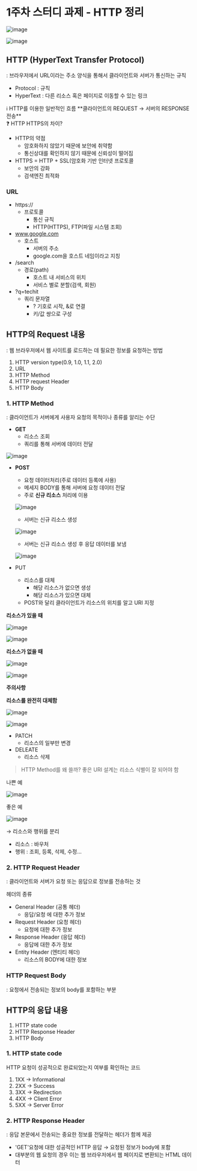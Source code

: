 # 1주차 스터디 과제 - HTTP 정리

![image](https://i.ibb.co/M2PfYxh/Untitled.png)

![image](https://i.ibb.co/BCkyDnZ/image.png)

## HTTP (HyperText Transfer Protocol)

: 브라우저에서 URL이라는 주소 양식을 통해서 클라이언트와 서버가 통신하는 규칙

- Protocol : 규칙
- HyperText : 다른 리소스 혹은 페이지로 이동할 수 있는 링크

<aside>
ℹ️ HTTP를 이용한 일반적인 흐름
**클라이언트의 REQUEST → 서버의 RESPONSE 전송**

</aside>

<aside>
❓ HTTP HTTPS의 차이?

- HTTP의 약점
    - 암호화하지 않았기 때문에 보안에 취약함
    - 통신상대를 확인하지 않기 때문에 신뢰성이 떨어짐
- HTTPS = HTTP + SSL(암호화 기반 인터넷 프로토콜
    - 보안의 강화
    - 검색엔진 최적화
</aside>

### URL

- https://
    - 프로토콜
        - 통신 규칙
        - HTTP(HTTPS), FTP(파일 시스템 조회)
- www.google.com
    - 호스트
        - 서버의 주소
        - google.com을 호스트 네임이라고 지칭
- /search
    - 경로(path)
        - 호스트 내 서비스의 위치
        - 서비스 별로 분할(검색, 회원)
- ?q=techit
    - 쿼리 문자열
        - ? 기호로 시작, &로 연결
        - 키/값 쌍으로 구성

## HTTP의 Request 내용

: 웹 브라우저에서 웹 사이트를 로드하는 데 필요한 정보를 요청하는 방법

1. HTTP version type(0.9, 1.0, 1.1, 2.0)
2. URL
3. HTTP Method
4. HTTP request Header
5. HTTP Body

### 1. HTTP Method

: 클라이언트가 서버에게 사용자 요청의 목적이나 종류를 알리는 수단

- **GET**
    - 리소스 조회
    - 쿼리를 통해 서버에 데이터 전달

![image](https://i.ibb.co/kBcs5nF/GET1.png)

- **POST**
    - 요청 데이터처리(주로 데이터 등록에 사용)
    - 메세지 BODY를 통해 서버에 요청 데이터 전달
    - 주로 **신규 리소스** 처리에 이용
    
    ![image](https://i.ibb.co/XDFm0yG/post.png)
    
    - 서버는 신규 리소스 생성
    
    ![image](https://i.ibb.co/dcfZPYD/Untitled-4.png)
    
    - 서버는 신규 리소스 생성 후 응답 데이터를 보냄
    
    ![image](https://i.ibb.co/k5yzkKw/Untitled-5.png)
    
- PUT
    - 리소스를 대체
        - 해당 리소스가 없으면 생성
        - 해당 리소스가 있으면 대체
    - POST와 달리 클라이언트가 리소스의 위치를 알고 URI 지정

**리소스가 있을 때**

![image](https://i.ibb.co/3MG6SQ4/Untitled-6.png)

![image](https://i.ibb.co/7QQd6qg/Untitled-7.png)

**리소스가 없을 때**

![image](https://i.ibb.co/jWMMQTM/Untitled-8.png)

![image](https://i.ibb.co/2cH2NBX/Untitled-9.png)

**주의사항**

**리소스를 완전히 대체함**

![image](https://i.ibb.co/z5VGGPv/Untitled-10.png)

![image](https://i.ibb.co/x3g1j9X/Untitled-11.png)

- PATCH
    - 리소스의 일부만 변경
- DELEATE
    - 리소스 삭제

> HTTP Method를 왜 쓸까?
좋은 URI 설계는 리소스 식별이 잘 되어야 함
> 

나쁜 예

![image](https://i.ibb.co/LhNhghr/Untitled-12.png)

좋은 예

![image](https://i.ibb.co/k45BDfY/Untitled-13.png)

→ 리소스와 행위를 분리

- 리소스 : 바우처
- 행위 : 조회, 등록, 삭제, 수정…

### 2. HTTP Request Header

: 클라이언트와 서버가 요청 또는 응답으로 정보를 전송하는 것

헤더의 종류

- General Header (공통 헤더)
    - 응답/요청 에 대한 추가 정보
- Request Header (요청 헤더)
    - 요청에 대한 추가 정보
- Response Header (응답 헤더)
    - 응답에 대한 추가 정보
- Entity Header (엔티티 헤더)
    - 리소스의 BODY에 대한 정보

### HTTP Request Body

: 요청에서 전송되는 정보의 body를 포함하는 부분

## HTTP의 응답 내용

1. HTTP state code
2. HTTP Response Header
3. HTTP Body

### 1. HTTP state code

HTTP 요청이 성공적으로 완료되었는지 여부를 확인하는 코드

1. 1XX → Informational
2. 2XX → Success
3. 3XX → Redirection
4. 4XX → Client Error
5. 5XX → Server Error

### 2. HTTP Response Header

: 응답 본문에서 전송되는 중요한 정보를 전달하는 헤더가 함께 제공

- 'GET'요청에 대한 성공적인 HTTP 응답 → 요청된 정보가 body에 포함
- 대부분의 웹 요청의 경우 이는 웹 브라우저에서 웹 페이지로 변환되는 HTML 데이터